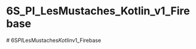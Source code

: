 # 6S_PI_LesMustaches_Kotlin_v1_Firebase
#   6 S _ P I _ L e s M u s t a c h e s _ K o t l i n _ v 1 _ F i r e b a s e  
 